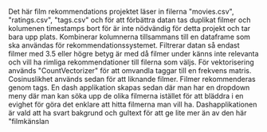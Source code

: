 Det här film rekommendations projektet läser in filerna "movies.csv", "ratings.csv", "tags.csv" och för att förbättra datan tas duplikat filmer och kolumenen timestamps bort för är inte nödvändig för detta projekt och tar bara upp plats. Kombinerar kolumnerna tillsammans till en dataframe som ska användas för rekommendationssystemet. Filtrerar datan så endast filmer med 3.5 eller högre betyg är med då filmer under känns inte relevanta och vill ha rimliga rekommendationer till filerna som väljs. För vektorisering används "CountVectorizer" för att omvandla taggar till en frekvens matris. Cosinuslikhet används sedan för att liknande filmer. Filmer rekommenderas genom tags. 
En dash applikation skapas sedan där man har en dropdown meny där man kan söka upp de olika filmerna istället för att bläddra i en evighet för göra det enklare att hitta filmerna man vill ha. Dashapplikationen är vald att ha svart bakgrund och gultext för att ge lite mer än av den här "filmkänslan
